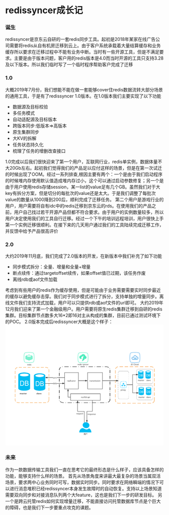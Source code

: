 # redissyncer成长记

### 诞生
redissyncer是京东云自研的一套redis同步工具。起初是2018年某家在线广告公司需要将redis从自有机房迁移到云上。由于客户系统承载着大量结算缓存和业务缓存所以要求在迁移过程中不能有业务中断。当时有一些开源工具，但是不满足要求。主要是由于版本问题，客户用的redis版本是4.0而当时开源的工具只支持3.28及以下版本。所以我们临时写了一个临时程序帮助客户完成了迁移

### 1.0
大概2019年7月份，我们想能不能在做一套能够cover住redis数据流转大部分场景的通用工具，于是有了redissyncer 1.0版本。在1.0版本我们主要实现了以下功能
* 数据源及目标校验
* 多任务模式
* 自动适配源及目标版本
* 跨版本同步:低版本=>高版本
* 原生集群同步
* 大KV的拆解
* 任务状态持久化
* 梳理了任务的增删改查接口
  
1.0完成以后我们很快迎来了第一个用户，互联网行业，redis单实例，数据体量不大20Gb左右。起初我们觉得我们的产品足以应付这样的场景，但是在第一次试迁的时候出现了OOM。经过一系列排查,根因主要有两个：一个是由于我们启动程序的时候堆内存使用默认值造成堆内存过小，这个可以通过启动参数修复；另一个是由于用户使用redis存储session，某一list的value足有几个GB。虽然我们对于大key有拆分方案，但是切分的每批次的value还是太大。于是我们调整了每批次value的数量从1000降到200后，顺利完成了迁移任务。
第二个用户是游戏行业的用户，用户需要将自有idc中的redis迁移到京东云的rds。在使用我们的产品之前，用户自己找过若干开源产品但都不符合要求。由于用户的实例数量较多，所以用户决定使用我们的工具自行迁移。经过一个下午的培训远程培训，用户很快上手第一个实例迁移很顺利。在接下来的几天用户通过我们的工具陆续完成迁移工作，并反馈中给予产品很高评价

### 2.0
大约2019年11月底，我们完成了2.0版本的开发，在新版本中我们补充了如下功能
* 同步模式拆分：全量、增量和全量+增量
* 断点续传：通过targetoffset续传，如果offset值已过期，该任务作废
* 离线rdb或aof文件加载

考虑到有些用户的redis作为缓存使用，但是可能由于业务需要需要实时同步最近的缓存以避免缓存击穿。我们对于同步模式进行了拆分，支持单独的增量同步。离线文件我们支持流式加载，用户可以只提供rdb或aof文件的url即可。
大约2019年12月我们迎来了第一个金融级用户。用户需要将原生redis集群迁移到自研的redis集群。目标集群节点数多大16*2即16对主从构成的集群，目前已通过测试环境下的POC。
2.0版本完成后redissyncer大概是这个样子：
![avatar](../img/transfor.jpg)

### 未来
作为一款数据传输工具我们一直在思考它的最终形态是什么样子，应该具备怎样的功能，能够支持什么样的场景。
首先从场景角度来讲最大最复杂的场景当属双活场景，要求两中心业务同时可写，数据实时同步。同时要求在网络瞬端的情况下可以进行消息堆积已经redissyncer本身发生故障时的自动恢复。支持以上场景知道需要双向同步和对接消息队列两个大feature，这也是我们下一步的研发目标。
另一个是跨云托管redis如何实现增量迁移，不能直接访问托管数据库节点是个巨大的障碍，也是我们下一步要重点攻克的课题。